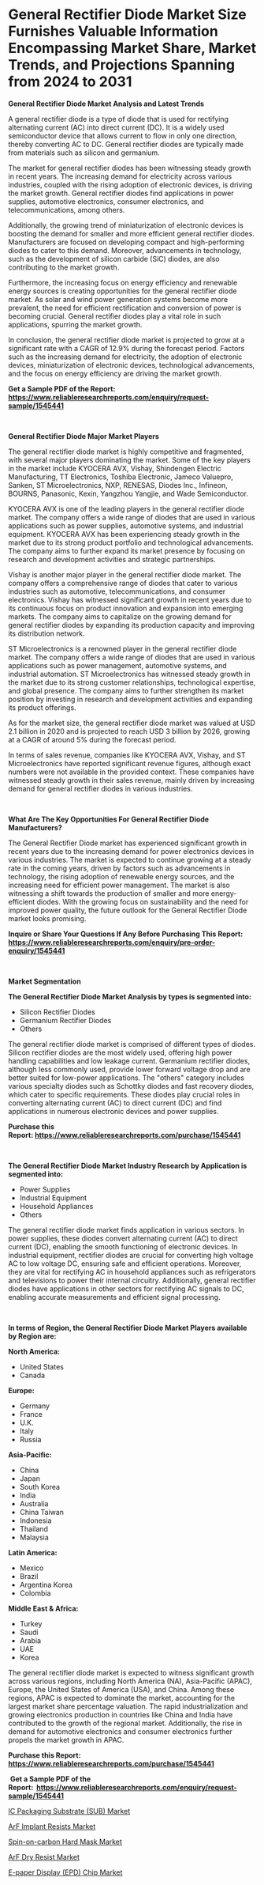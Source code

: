 <p><h1>General Rectifier Diode Market Size Furnishes Valuable Information Encompassing Market Share, Market Trends, and Projections Spanning from 2024 to 2031</h1></p><p><strong>General Rectifier Diode Market Analysis and Latest Trends</strong></p>
<p><p>A general rectifier diode is a type of diode that is used for rectifying alternating current (AC) into direct current (DC). It is a widely used semiconductor device that allows current to flow in only one direction, thereby converting AC to DC. General rectifier diodes are typically made from materials such as silicon and germanium.</p><p>The market for general rectifier diodes has been witnessing steady growth in recent years. The increasing demand for electricity across various industries, coupled with the rising adoption of electronic devices, is driving the market growth. General rectifier diodes find applications in power supplies, automotive electronics, consumer electronics, and telecommunications, among others. </p><p>Additionally, the growing trend of miniaturization of electronic devices is boosting the demand for smaller and more efficient general rectifier diodes. Manufacturers are focused on developing compact and high-performing diodes to cater to this demand. Moreover, advancements in technology, such as the development of silicon carbide (SiC) diodes, are also contributing to the market growth.</p><p>Furthermore, the increasing focus on energy efficiency and renewable energy sources is creating opportunities for the general rectifier diode market. As solar and wind power generation systems become more prevalent, the need for efficient rectification and conversion of power is becoming crucial. General rectifier diodes play a vital role in such applications, spurring the market growth.</p><p>In conclusion, the general rectifier diode market is projected to grow at a significant rate with a CAGR of 12.9% during the forecast period. Factors such as the increasing demand for electricity, the adoption of electronic devices, miniaturization of electronic devices, technological advancements, and the focus on energy efficiency are driving the market growth.</p></p>
<p><strong>Get a Sample PDF of the Report:&nbsp; <a href="https://www.reliableresearchreports.com/enquiry/request-sample/1545441">https://www.reliableresearchreports.com/enquiry/request-sample/1545441</a></strong></p>
<p>&nbsp;</p>
<p><strong>General Rectifier Diode Major Market Players</strong></p>
<p><p>The general rectifier diode market is highly competitive and fragmented, with several major players dominating the market. Some of the key players in the market include KYOCERA AVX, Vishay, Shindengen Electric Manufacturing, TT Electronics, Toshiba Electronic, Jameco Valuepro, Sanken, ST Microelectronics, NXP, RENESAS, Diodes Inc., Infineon, BOURNS, Panasonic, Kexin, Yangzhou Yangjie, and Wade Semiconductor.</p><p>KYOCERA AVX is one of the leading players in the general rectifier diode market. The company offers a wide range of diodes that are used in various applications such as power supplies, automotive systems, and industrial equipment. KYOCERA AVX has been experiencing steady growth in the market due to its strong product portfolio and technological advancements. The company aims to further expand its market presence by focusing on research and development activities and strategic partnerships.</p><p>Vishay is another major player in the general rectifier diode market. The company offers a comprehensive range of diodes that cater to various industries such as automotive, telecommunications, and consumer electronics. Vishay has witnessed significant growth in recent years due to its continuous focus on product innovation and expansion into emerging markets. The company aims to capitalize on the growing demand for general rectifier diodes by expanding its production capacity and improving its distribution network.</p><p>ST Microelectronics is a renowned player in the general rectifier diode market. The company offers a wide range of diodes that are used in various applications such as power management, automotive systems, and industrial automation. ST Microelectronics has witnessed steady growth in the market due to its strong customer relationships, technological expertise, and global presence. The company aims to further strengthen its market position by investing in research and development activities and expanding its product offerings.</p><p>As for the market size, the general rectifier diode market was valued at USD 2.1 billion in 2020 and is projected to reach USD 3 billion by 2026, growing at a CAGR of around 5% during the forecast period.</p><p>In terms of sales revenue, companies like KYOCERA AVX, Vishay, and ST Microelectronics have reported significant revenue figures, although exact numbers were not available in the provided context. These companies have witnessed steady growth in their sales revenue, mainly driven by increasing demand for general rectifier diodes in various industries.</p></p>
<p>&nbsp;</p>
<p><strong>What Are The Key Opportunities For General Rectifier Diode Manufacturers?</strong></p>
<p><p>The General Rectifier Diode market has experienced significant growth in recent years due to the increasing demand for power electronics devices in various industries. The market is expected to continue growing at a steady rate in the coming years, driven by factors such as advancements in technology, the rising adoption of renewable energy sources, and the increasing need for efficient power management. The market is also witnessing a shift towards the production of smaller and more energy-efficient diodes. With the growing focus on sustainability and the need for improved power quality, the future outlook for the General Rectifier Diode market looks promising.</p></p>
<p><strong>Inquire or Share Your Questions If Any Before Purchasing This Report: <a href="https://www.reliableresearchreports.com/enquiry/pre-order-enquiry/1545441">https://www.reliableresearchreports.com/enquiry/pre-order-enquiry/1545441</a></strong></p>
<p>&nbsp;</p>
<p><strong>Market Segmentation</strong></p>
<p><strong>The General Rectifier Diode Market Analysis by types is segmented into:</strong></p>
<p><ul><li>Silicon Rectifier Diodes</li><li>Germanium Rectifier Diodes</li><li>Others</li></ul></p>
<p><p>The general rectifier diode market is comprised of different types of diodes. Silicon rectifier diodes are the most widely used, offering high power handling capabilities and low leakage current. Germanium rectifier diodes, although less commonly used, provide lower forward voltage drop and are better suited for low-power applications. The "others" category includes various specialty diodes such as Schottky diodes and fast recovery diodes, which cater to specific requirements. These diodes play crucial roles in converting alternating current (AC) to direct current (DC) and find applications in numerous electronic devices and power supplies.</p></p>
<p><strong>Purchase this Report:&nbsp;<a href="https://www.reliableresearchreports.com/purchase/1545441">https://www.reliableresearchreports.com/purchase/1545441</a></strong></p>
<p>&nbsp;</p>
<p><strong>The General Rectifier Diode Market Industry Research by Application is segmented into:</strong></p>
<p><ul><li>Power Supplies</li><li>Industrial Equipment</li><li>Household Appliances</li><li>Others</li></ul></p>
<p><p>The general rectifier diode market finds application in various sectors. In power supplies, these diodes convert alternating current (AC) to direct current (DC), enabling the smooth functioning of electronic devices. In industrial equipment, rectifier diodes are crucial for converting high voltage AC to low voltage DC, ensuring safe and efficient operations. Moreover, they are vital for rectifying AC in household appliances such as refrigerators and televisions to power their internal circuitry. Additionally, general rectifier diodes have applications in other sectors for rectifying AC signals to DC, enabling accurate measurements and efficient signal processing.</p></p>
<p>&nbsp;</p>
<p><strong>In terms of Region, the General Rectifier Diode Market Players available by Region are:</strong></p>
<p>
    <p> <strong> North America: </strong>
        <ul>
            <li>United States</li>
            <li>Canada</li>
        </ul>
        </p> 
    <p> <strong> Europe: </strong>
        <ul>
            <li>Germany</li>
            <li>France</li>
            <li>U.K.</li>
            <li>Italy</li>
            <li>Russia</li>
        </ul>
        </p> 
    <p> <strong> Asia-Pacific: </strong>
        <ul>
            <li>China</li>
            <li>Japan</li>
            <li>South Korea</li>
            <li>India</li>
            <li>Australia</li>
            <li>China Taiwan</li>
            <li>Indonesia</li>
            <li>Thailand</li>
            <li>Malaysia</li>
        </ul>
        </p> 
    <p> <strong> Latin America: </strong>
        <ul>
            <li>Mexico</li>
            <li>Brazil</li>
            <li>Argentina Korea</li>
            <li>Colombia</li>
        </ul>
        </p> 
    <p> <strong> Middle East & Africa: </strong>
        <ul>
            <li>Turkey</li>
            <li>Saudi</li>
            <li>Arabia</li>
            <li>UAE</li>
            <li>Korea</li>
        </ul>
    </p>
    </p>
<p><p>The general rectifier diode market is expected to witness significant growth across various regions, including North America (NA), Asia-Pacific (APAC), Europe, the United States of America (USA), and China. Among these regions, APAC is expected to dominate the market, accounting for the largest market share percentage valuation. The rapid industrialization and growing electronics production in countries like China and India have contributed to the growth of the regional market. Additionally, the rise in demand for automotive electronics and consumer electronics further propels the market growth in APAC.</p></p>
<p><strong>Purchase this Report: <a href="https://www.reliableresearchreports.com/purchase/1545441">https://www.reliableresearchreports.com/purchase/1545441</a></strong></p>
<p>&nbsp;<strong>Get a Sample PDF of the Report:&nbsp;&nbsp;<a href="https://www.reliableresearchreports.com/enquiry/request-sample/1545441">https://www.reliableresearchreports.com/enquiry/request-sample/1545441</a></strong></p>
<p><strong></strong></p>
<p><p><a href="https://github.com/mahnoor2003/Market-Research-Report-List-2/blob/main/ic-packaging-substrate-sub-market.md">IC Packaging Substrate (SUB) Market</a></p><p><a href="https://github.com/maliyahmorrow6654/Market-Research-Report-List-2/blob/main/arf-implant-resists-market.md">ArF Implant Resists Market</a></p><p><a href="https://github.com/aliciawhite5576/Market-Research-Report-List-2/blob/main/spin-on-carbon-hard-mask-market.md">Spin-on-carbon Hard Mask Market</a></p><p><a href="https://github.com/abdelrhmankishk22/Market-Research-Report-List-2/blob/main/arf-dry-resist-market.md">ArF Dry Resist Market</a></p><p><a href="https://github.com/marloy8/Market-Research-Report-List-2/blob/main/e-paper-display-epd-chip-market.md">E-paper Display (EPD) Chip Market</a></p></p>
